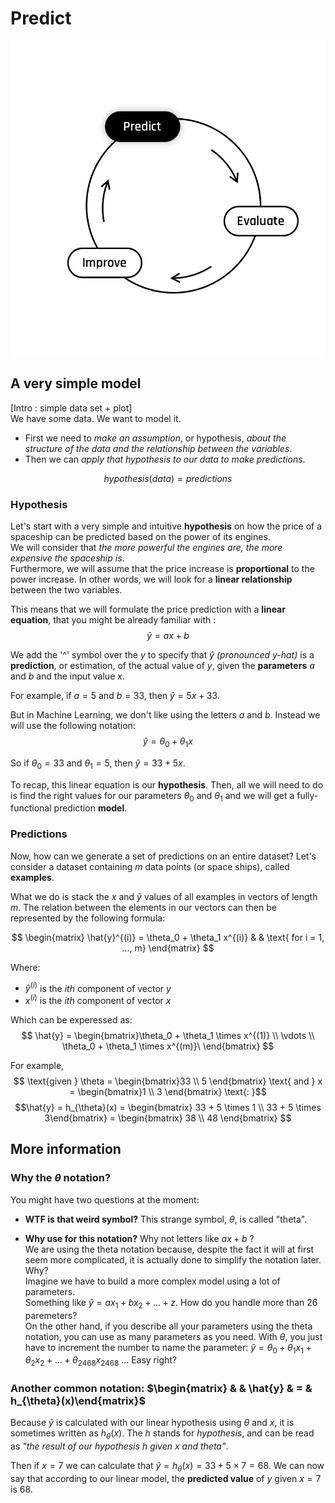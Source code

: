 # Predict 

<img src="day00/assets/Predict.png" />

## A very simple model
[Intro : simple data set + plot]  
We have some data.   We want to model it.  
* First we need to *make an assumption*, or hypothesis, *about the structure of the data and the relationship between the variables*.  
* Then we can *apply that hypothesis to our data to make predictions*. 

$$
    hypothesis(data) = predictions
$$

### Hypothesis
Let's start with a very simple and intuitive **hypothesis** on how the price of a spaceship can be predicted based on the power of its engines.  
We will consider that *the more powerful the engines are, the more expensive the spaceship is*.  
Furthermore, we will assume that the price increase is **proportional** to the power increase. In other words, we will look for a **linear relationship** between the two variables.

This means that we will formulate the price prediction with a **linear equation**, that you might be already familiar with :  
$$
\hat{y} = ax + b
$$

We add the '^' symbol over the $y$ to specify that $\hat{y}$ *(pronounced y-hat)* is a **prediction**, or estimation, of the actual value of $y$, given the **parameters** $a$ and $b$ and the input value $x$.  

For example, if $a = 5$ and $b = 33$, then $\hat{y} = 5x + 33$.  

But in Machine Learning, we don't like using the letters $a$ and $b$. Instead we will use the following notation: 
$$\hat{y} = \theta_0 + \theta_1 x$$  

So if $\theta_0 = 33$ and $\theta_1 = 5$, then $\hat{y} = 33+ 5x$.    

To recap, this linear equation is our **hypothesis**. Then, all we will need to do is find the right values for our parameters $\theta_0$ and $\theta_1$ and we will get a fully-functional prediction **model**. 

### Predictions
Now, how can we generate a set of predictions on an entire dataset? Let's consider a dataset containing $m$ data points (or space ships), called **examples**.  

What we do is stack the $x$ and $\hat{y}$ values of all examples in vectors of length $m$. The relation between the elements in our vectors can then be represented by the following formula:  

$$
\begin{matrix}
\hat{y}^{(i)} = \theta_0 + \theta_1 x^{(i)} & & \text{ for i = 1, ..., m}
\end{matrix}
$$  

Where:
- $\hat{y}^{(i)}$ is the *ith* component of vector $y$
- $x^{(i)}$ is the *ith* component of vector $x$   

Which can be experessed as:  
$$
\hat{y} = \begin{bmatrix}\theta_0 + \theta_1 \times x^{(1)} \\ \vdots \\  \theta_0 + \theta_1 \times x^{(m)}\ \end{bmatrix}
$$  

For example,
$$
\text{given } \theta = \begin{bmatrix}33 \\ 5 \end{bmatrix} \text{ and } x = \begin{bmatrix}1 \\ 3 \end{bmatrix} \text{: }$$
$$\hat{y} = h_{\theta}(x) = \begin{bmatrix} 33 +  5 \times 1 \\ 33 + 5 \times 3\end{bmatrix}  = \begin{bmatrix} 38 \\ 48 \end{bmatrix} 
$$    




## More information

### Why the $\theta$ notation?

You might have two questions at the moment:  
- **WTF is that weird  symbol?**
This strange symbol, $\theta$, is called "theta".  

- **Why use for this notation?** Why not letters like $ax + b$ ?  
We are using the theta notation because, despite the fact it will at first seem more complicated, it is actually done to simplify the notation later.  
Why?  
Imagine we have to build a more complex model using a lot of parameters.  
Something like $\hat{y} = ax_1 + bx_2 + ... + z$. How do you handle more than 26 paremeters?  
On the other hand, if you describe all your parameters using the theta notation, you can use as many parameters as you need. 
With $\theta$, you just have to increment the number to name the parameter: $\hat{y} = \theta_0 + \theta_1 x_1 + \theta_2 x_2 + ... + \theta_{2468} x_{2468}$ ... Easy right?  


### Another common notation: $\begin{matrix} & & \hat{y} & = & h_{\theta}(x)\end{matrix}$

Because $\hat{y}$ is calculated with our linear hypothesis using $\theta$ and $x$, it is sometimes written as $h_{\theta}(x)$.
The $h$ stands for *hypothesis*, and can be read as *"the result of our hypothesis h given x and theta"*.  

Then if $x = 7$ we can calculate that $\hat{y} = h_{\theta}(x) = 33 + 5 \times 7 = 68$.
We can now say that according to our linear model, the **predicted value** of $y$ given $x  = 7$ is 68. 